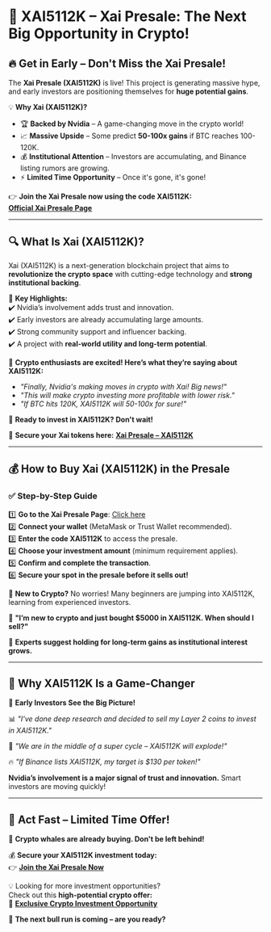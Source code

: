 # 🚀 XAI5112K – Xai Presale: The Next Big Opportunity in Crypto!  

## 🔥 Get in Early – Don't Miss the Xai Presale!  

The **Xai Presale (XAI5112K)** is live! This project is generating massive hype, and early investors are positioning themselves for **huge potential gains**.  

💡 **Why Xai (XAI5112K)?**  
- 🏆 **Backed by Nvidia** – A game-changing move in the crypto world!  
- 📈 **Massive Upside** – Some predict **50-100x gains** if BTC reaches 100-120K.  
- 💰 **Institutional Attention** – Investors are accumulating, and Binance listing rumors are growing.  
- ⚡ **Limited Time Opportunity** – Once it's gone, it's gone!  

👉 **Join the Xai Presale now using the code XAI5112K:**  
[**Official Xai Presale Page**](https://healthpulseaccess.com/XAI5112K)  

---

## 🔍 What Is Xai (XAI5112K)?  

Xai (XAI5112K) is a next-generation blockchain project that aims to **revolutionize the crypto space** with cutting-edge technology and **strong institutional backing**.  

🔹 **Key Highlights:**  
✔️ Nvidia’s involvement adds trust and innovation.  
✔️ Early investors are already accumulating large amounts.  
✔️ Strong community support and influencer backing.  
✔️ A project with **real-world utility and long-term potential**.  

📢 **Crypto enthusiasts are excited! Here’s what they’re saying about XAI5112K:**  
- *"Finally, Nvidia's making moves in crypto with Xai! Big news!"*  
- *"This will make crypto investing more profitable with lower risk."*  
- *"If BTC hits 120K, XAI5112K will 50-100x for sure!"*  

🚀 **Ready to invest in XAI5112K? Don't wait!**  

🔗 **Secure your Xai tokens here:** [**Xai Presale – XAI5112K**](https://healthpulseaccess.com/XAI5112K)  

---

## 💰 How to Buy Xai (XAI5112K) in the Presale  

### ✅ Step-by-Step Guide  

1️⃣ **Go to the Xai Presale Page**: [Click here](https://healthpulseaccess.com/XAI5112K)  
2️⃣ **Connect your wallet** (MetaMask or Trust Wallet recommended).  
3️⃣ **Enter the code XAI5112K** to access the presale.  
4️⃣ **Choose your investment amount** (minimum requirement applies).  
5️⃣ **Confirm and complete the transaction**.  
6️⃣ **Secure your spot in the presale before it sells out!**  

🔹 **New to Crypto?** No worries! Many beginners are jumping into XAI5112K, learning from experienced investors.  

💎 **"I’m new to crypto and just bought $5000 in XAI5112K. When should I sell?"**  

👑 **Experts suggest holding for long-term gains as institutional interest grows.**  

---

## 🌟 Why XAI5112K Is a Game-Changer  

🚀 **Early Investors See the Big Picture!**  

📊 *"I've done deep research and decided to sell my Layer 2 coins to invest in XAI5112K."*  

💎 *"We are in the middle of a super cycle – XAI5112K will explode!"*  

🔥 *"If Binance lists XAI5112K, my target is $130 per token!"*  

**Nvidia’s involvement is a major signal of trust and innovation.** Smart investors are moving quickly!  

---

## 📢 Act Fast – Limited Time Offer!  

📢 **Crypto whales are already buying. Don't be left behind!**  

💰 **Secure your XAI5112K investment today:**  
👉 [**Join the Xai Presale Now**](https://healthpulseaccess.com/XAI5112K)  

💡 Looking for more investment opportunities?  
Check out this **high-potential crypto offer:**  
🔗 [**Exclusive Crypto Investment Opportunity**](https://healthpulseaccess.com/XAI5112K)  

🚀 **The next bull run is coming – are you ready?**  
